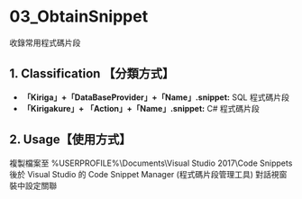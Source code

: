 # 03_ObtainSnippet
收錄常用程式碼片段 

## 1. Classification 【分類方式】
- **「Kiriga」+「DataBaseProvider」+「Name」.snippet:** SQL 程式碼片段
- **「Kirigakure」+ 「Action」+「Name」.snippet:** C# 程式碼片段   

## 2. Usage【使用方式】
複製檔案至 %USERPROFILE%\Documents\Visual Studio 2017\Code Snippets 後於 Visual Studio 的 Code Snippet Manager (程式碼片段管理工具) 對話視窗裝中設定關聯
